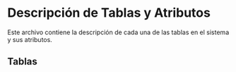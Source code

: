 # Descripción de Tablas y Atributos

Este archivo contiene la descripción de cada una de las tablas en el sistema y sus atributos.

## Tablas

